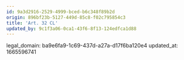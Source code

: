 ```yaml
---
id: 9a3d2916-2529-4999-bced-b6c348f89b2d
origin: 896bf23b-5127-449d-85c8-f02c795854c3
title: 'Art. 32 CL'
updated_by: 9c1f3a06-0ca1-43f6-8f13-124edfca1d88
---
```

legal_domain: ba9e6fa9-1c69-437d-a27a-d17f6ba120e4
updated_at: 1665596741
